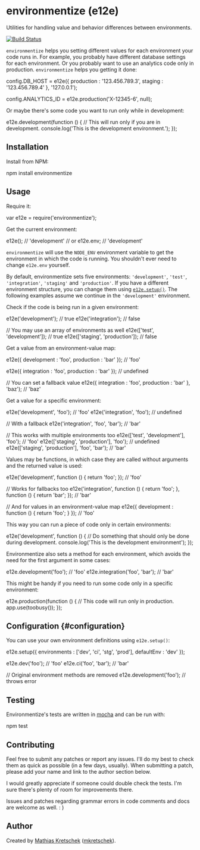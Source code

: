 environmentize (e12e)
=====================

Utilities for handling value and behavior differences between environments.

[![Build Status](https://travis-ci.org/mkretschek/node-environmentize.png?branch=master)](https://travis-ci.org/mkretschek/node-environmentize)

`environmentize` helps you setting different values for each environment
your code runs in. For example, you probably have different database
settings for each environment. Or you probably want to use an analytics
code only in production. `environmentize` helps you getting it done:

  config.DB_HOST = e12e({
    production : '123.456.789.3',
    staging : '123.456.789.4'
  }, '127.0.0.1');


  config.ANALYTICS_ID = e12e.production('X-12345-6', null);


Or maybe there's some code you want to run only while in development:

  e12e.development(function () {
    // This will run only if you are in development.
    console.log('This is the development environment.');
  });



Installation
------------

Install from NPM:

  npm install environmentize


Usage
-----

Require it:

  var e12e = require('environmentize');


Get the current environment:

  e12e(); // 'development'
  // or
  e12e.env; // 'development'


`environmentize` will use the `NODE_ENV` environment variable
to get the environment in which the code is running. You shouldn't ever
need to change `e12e.env` yourself.

By default, environmentize sets five environments: `'development'`, `'test'`,
`'integration'`, `'staging'` and `'production'`. If you have a different
environment structure, you can change them using
[`e12e.setup()`](#configuration). The following examples assume we continue
in the `'development'` environment.

Check if the code is being run in a given environment:

  e12e('development'); // true
  e12e('integration'); // false

  // You may use an array of environments as well
  e12e(['test', 'development']); // true
  e12e(['staging', 'production']); // false


Get a value from an environment-value map:

  e12e({
    development : 'foo',
    production : 'bar'
  }); // 'foo'

  e12e({
    integration : 'foo',
    production : 'bar'
  }); // undefined

  // You can set a fallback value
  e12e({
    integration : 'foo',
    production : 'bar'
  }, 'baz'); // 'baz'


Get a value for a specific environment:

  e12e('development', 'foo'); // 'foo'
  e12e('integration', 'foo'); // undefined

  // With a fallback
  e12e('integration', 'foo', 'bar'); // 'bar'

  // This works with multiple environments too
  e12e(['test', 'development'], 'foo'); // 'foo'
  e12e(['staging', 'production'], 'foo'); // undefined
  e12e(['staging', 'production'], 'foo', 'bar'); // 'bar'


Values may be functions, in which case they are called without arguments
and the returned value is used:

  e12e('development', function () { return 'foo'; }); // 'foo'

  // Works for fallbacks too
  e12e('integration', function () { return 'foo'; }, function () { return 'bar'; }); // 'bar'

  // And for values in an environment-value map
  e12e({
    development : function () { return 'foo'; }
  }); // 'foo'


This way you can run a piece of code only in certain environments:

  e12e('development', function () {
    // Do something that should only be done during development.
    console.log('This is the development environment');
  });


Environmentize also sets a method for each environment, which avoids the
need for the first argument in some cases:

  e12e.development('foo'); // 'foo'
  e12e.integration('foo', 'bar'); // 'bar'


This might be handy if you need to run some code only in a specific 
environment:

  e12e.production(function () {
    // This code will run only in production.
    app.use(toobusy());
  });


Configuration   {#configuration}
-------------

You can use your own environment definitions using `e12e.setup()`:

  e12e.setup({
    environments : ['dev', 'ci', 'stg', 'prod'],
    defaultEnv : 'dev'
  });

  e12e.dev('foo'); // 'foo'
  e12e.ci('foo', 'bar'); // 'bar'

  // Original environment methods are removed
  e12e.development('foo'); // throws error


Testing
--------

Environmentize's tests are written in [mocha][] and can be run with:

  npm test


Contributing
------------

Feel free to submit any patches or report any issues. I'll do my best to 
check them as quick as possible (in a few days, usually). When submitting a
patch, please add your name and link to the author section below.

I would greatly appreciate if someone could double check the tests. I'm
sure there's plenty of room for improvements there.

Issues and patches regarding grammar errors in code comments and docs are
welcome as well. : )


Author
------

Created by [Mathias Kretschek][mathias] ([mkretschek][]).


[mathias]: http://mathias.ms
[mkretschek]: https://github.com/mkretschek
[mocha]: https://github.com/visionmedia/mocha

